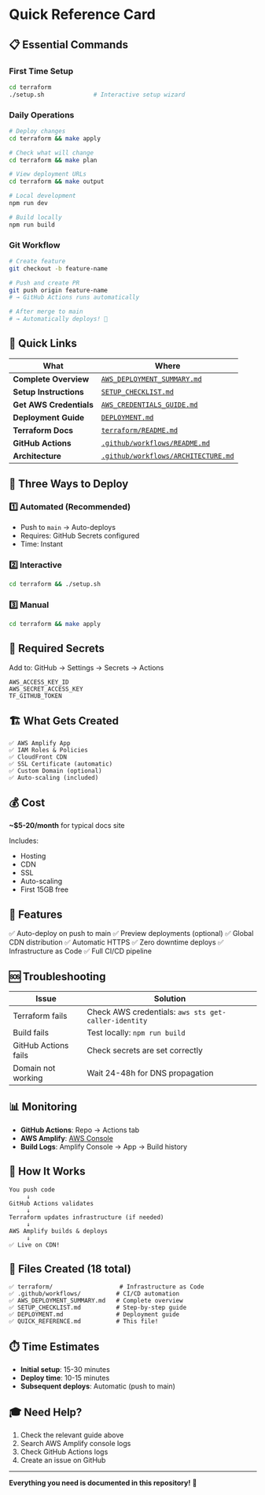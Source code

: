 # Quick Reference Card

## 📋 Essential Commands

### First Time Setup
```bash
cd terraform
./setup.sh              # Interactive setup wizard
```

### Daily Operations
```bash
# Deploy changes
cd terraform && make apply

# Check what will change
cd terraform && make plan

# View deployment URLs
cd terraform && make output

# Local development
npm run dev

# Build locally
npm run build
```

### Git Workflow
```bash
# Create feature
git checkout -b feature-name

# Push and create PR
git push origin feature-name
# → GitHub Actions runs automatically

# After merge to main
# → Automatically deploys! 🚀
```

## 🔗 Quick Links

| What | Where |
|------|-------|
| **Complete Overview** | [`AWS_DEPLOYMENT_SUMMARY.md`](./AWS_DEPLOYMENT_SUMMARY.md) |
| **Setup Instructions** | [`SETUP_CHECKLIST.md`](./SETUP_CHECKLIST.md) |
| **Get AWS Credentials** | [`AWS_CREDENTIALS_GUIDE.md`](./AWS_CREDENTIALS_GUIDE.md) |
| **Deployment Guide** | [`DEPLOYMENT.md`](./DEPLOYMENT.md) |
| **Terraform Docs** | [`terraform/README.md`](./terraform/README.md) |
| **GitHub Actions** | [`.github/workflows/README.md`](./.github/workflows/README.md) |
| **Architecture** | [`.github/workflows/ARCHITECTURE.md`](./.github/workflows/ARCHITECTURE.md) |

## 🎯 Three Ways to Deploy

### 1️⃣ Automated (Recommended)
- Push to `main` → Auto-deploys
- Requires: GitHub Secrets configured
- Time: Instant

### 2️⃣ Interactive
```bash
cd terraform && ./setup.sh
```

### 3️⃣ Manual
```bash
cd terraform && make apply
```

## 🔐 Required Secrets

Add to: GitHub → Settings → Secrets → Actions

```
AWS_ACCESS_KEY_ID
AWS_SECRET_ACCESS_KEY
TF_GITHUB_TOKEN
```

## 🏗️ What Gets Created

```
✅ AWS Amplify App
✅ IAM Roles & Policies  
✅ CloudFront CDN
✅ SSL Certificate (automatic)
✅ Custom Domain (optional)
✅ Auto-scaling (included)
```

## 💰 Cost

**~$5-20/month** for typical docs site

Includes:
- Hosting
- CDN
- SSL
- Auto-scaling
- First 15GB free

## 🎊 Features

✅ Auto-deploy on push to main
✅ Preview deployments (optional)
✅ Global CDN distribution
✅ Automatic HTTPS
✅ Zero downtime deploys
✅ Infrastructure as Code
✅ Full CI/CD pipeline

## 🆘 Troubleshooting

| Issue | Solution |
|-------|----------|
| Terraform fails | Check AWS credentials: `aws sts get-caller-identity` |
| Build fails | Test locally: `npm run build` |
| GitHub Actions fails | Check secrets are set correctly |
| Domain not working | Wait 24-48h for DNS propagation |

## 📊 Monitoring

- **GitHub Actions**: Repo → Actions tab
- **AWS Amplify**: [AWS Console](https://console.aws.amazon.com/amplify)
- **Build Logs**: Amplify Console → App → Build history

## 🔄 How It Works

```
You push code
     ↓
GitHub Actions validates
     ↓
Terraform updates infrastructure (if needed)
     ↓
AWS Amplify builds & deploys
     ↓
✅ Live on CDN!
```

## 📁 Files Created (18 total)

```
✅ terraform/                   # Infrastructure as Code
✅ .github/workflows/          # CI/CD automation
✅ AWS_DEPLOYMENT_SUMMARY.md   # Complete overview
✅ SETUP_CHECKLIST.md          # Step-by-step guide
✅ DEPLOYMENT.md               # Deployment guide
✅ QUICK_REFERENCE.md          # This file!
```

## ⏱️ Time Estimates

- **Initial setup**: 15-30 minutes
- **Deploy time**: 10-15 minutes
- **Subsequent deploys**: Automatic (push to main)

## 🎓 Need Help?

1. Check the relevant guide above
2. Search AWS Amplify console logs
3. Check GitHub Actions logs
4. Create an issue on GitHub

---

**Everything you need is documented in this repository!** 🚀
